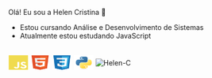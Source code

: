 Olá! Eu sou a Helen Cristina 👋
- Estou cursando Análise e Desenvolvimento de Sistemas    
- Atualmente estou estudando JavaScript                                            
                                          

<div style="display: inline_block"><br>

  <img align="center" alt="Helen-Js" height="30" width="40" src="https://raw.githubusercontent.com/devicons/devicon/master/icons/javascript/javascript-plain.svg">
  <img align="center" alt="Helen-HTML" height="30" width="40" src="https://raw.githubusercontent.com/devicons/devicon/master/icons/html5/html5-original.svg">
  <img align="center" alt="Helen-CSS" height="30" width="40" src="https://raw.githubusercontent.com/devicons/devicon/master/icons/css3/css3-original.svg">
  <img align="center" alt="Helen-Python" height="30" width="40" src="https://raw.githubusercontent.com/devicons/devicon/master/icons/python/python-original.svg">
  <img align="center" alt="Helen-C" height="30" width="40" src="https://cdn.jsdelivr.net/gh/devicons/devicon/icons/c/c-original.svg">
  
 
</div>

